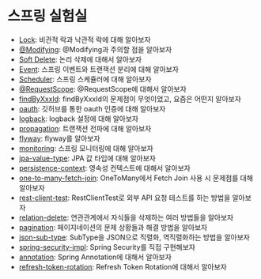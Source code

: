 # 스프링 실험실

- [Lock](./lock/README.md): 비관적 락과 낙관적 락에 대해 알아보자
- [@Modifying](./modifying/README.md): @Modifying과 주의할 점을 알아보자
- [Soft Delete](./soft-delete/README.md): 논리 삭제에 대해서 알아보자
- [Event](./event/README.md): 스프링 이벤트와 트랜잭션 분리에 대해 알아보자
- [Scheduler](./scheduler/README.md): 스프링 스케쥴러에 대해 알아보자
- [@RequestScope](./request-scope/README.md): @RequestScope에 대해서 알아보자
- [findByXxxId](./findByXxxId/README.md): findByXxxId의 문제점이 무엇이었고, 요즘은 어떤지 알아보자
- [oauth](./oauth/README.md): 깃허브를 통한 oauth 인증에 대해 알아보자
- [logback](./logback/README.md): logback 설정에 대해 알아보자
- [propagation](./propagation/README.md): 트랜잭션 전파에 대해 알아보자
- [flyway](./flyway/README.md): flyway를 알아보자
- [monitoring](./monitoring/README.md): 스프링 모니터링에 대해 알아보자
- [jpa-value-type](./jpa-value-type/README.md): JPA 값 타입에 대해 알아보자
- [persistence-context](./persistence-context/README.md): 영속성 컨텍스트에 대해서 알아보자
- [one-to-many-fetch-join](./one-to-many-fetch-join/README.md): OneToMany에서 Fetch Join 사용 시 문제점를 대해 알아보자
- [rest-client-test](./rest-client-test/README.md): RestClientTest로 외부 API 요청 테스트를 하는 방법을 알아보자
- [relation-delete](./relation-delete/README.md): 연관관계에서 자식들을 삭제하는 여러 방법들을 알아보자
- [pagination](./pagination/README.md): 페이지네이션의 문제 상황들과 해결 방법을 알아보자
- [json-sub-type](./json-sub-type/README.md): SubType을 JSON으로 직렬화, 역직렬화하는 방법을 알아보자
- [spring-security-impl](./spring-security-impl/README.md): Spring Security를 직접 구현해보자
- [annotation](./anno/README.md): Spring Annotation에 대해서 알아보자
- [refresh-token-rotation](./refresh-token-rotation/README.md): Refresh Token Rotation에 대해서 알아보자
